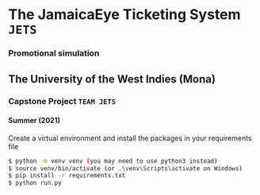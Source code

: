 # The JamaicaEye Ticketing System `JETS`
### Promotional simulation

## The University of the West Indies (Mona)
### Capstone Project `TEAM JETS`
#### Summer (2021)

Create a virtual environment and install the packages in your requirements file

```bash
$ python -m venv venv (you may need to use python3 instead)
$ source venv/bin/activate (or .\venv\Scripts\activate on Windows)
$ pip install -r requirements.txt 
$ python run.py


